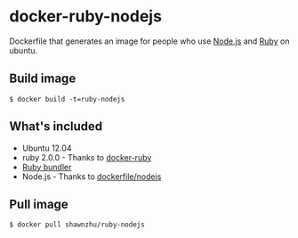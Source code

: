 # docker-ruby-nodejs

Dockerfile that generates an image for people who use [Node.js](http://nodejs.org/) and [Ruby](https://www.ruby-lang.org/) on ubuntu.

## Build image

    $ docker build -t=ruby-nodejs

## What's included

* Ubuntu 12.04
* ruby 2.0.0 - Thanks to [docker-ruby](https://github.com/Painted-Fox/docker-ruby)
* [Ruby bundler](https://github.com/bundler/bundler/)
* Node.js - Thanks to [dockerfile/nodejs](https://github.com/dockerfile/nodejs)

## Pull image

    $ docker pull shawnzhu/ruby-nodejs